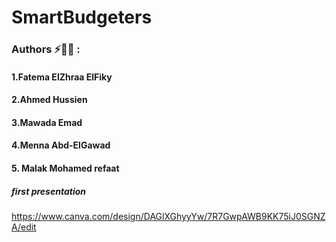 # SmartBudgeters
### Authors ⚡👨‍💻 :
#### 1.Fatema ElZhraa ElFiky
#### 2.Ahmed Hussien
#### 3.Mawada Emad
#### 4.Menna Abd-ElGawad
#### 5. Malak Mohamed refaat

##### first presentation 
https://www.canva.com/design/DAGlXGhyyYw/7R7GwpAWB9KK75iJ0SGNZA/edit
